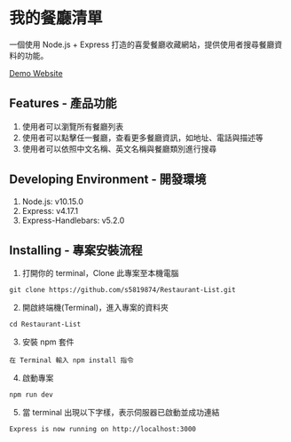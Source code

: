 # 我的餐廳清單
一個使用 Node.js + Express 打造的喜愛餐廳收藏網站，提供使用者搜尋餐廳資料的功能。

[Demo Website](https://s5819874.github.io/Restaurant-List/)

## Features - 產品功能

1. 使用者可以瀏覽所有餐廳列表
2. 使用者可以點擊任一餐廳，查看更多餐廳資訊，如地址、電話與描述等
3. 使用者可以依照中文名稱、英文名稱與餐廳類別進行搜尋

## Developing Environment - 開發環境

1. Node.js: v10.15.0
2. Express: v4.17.1
3. Express-Handlebars: v5.2.0

## Installing - 專案安裝流程

1. 打開你的 terminal，Clone 此專案至本機電腦

```
git clone https://github.com/s5819874/Restaurant-List.git
```

2. 開啟終端機(Terminal)，進入專案的資料夾

```
cd Restaurant-List
```

3. 安裝 npm 套件

```
在 Terminal 輸入 npm install 指令
```

4. 啟動專案

```
npm run dev
```

5. 當 terminal 出現以下字樣，表示伺服器已啟動並成功連結

```
Express is now running on http://localhost:3000
```
